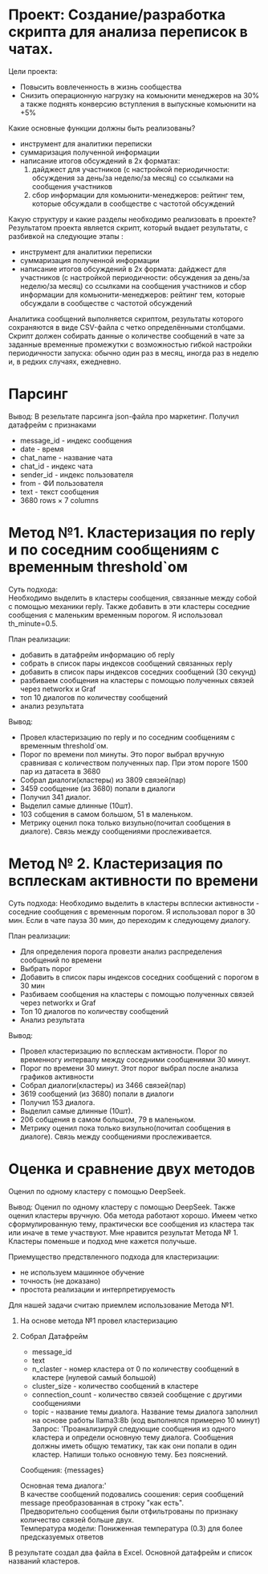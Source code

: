 # Проект: Создание/разработка скрипта для анализа переписок в чатах.
Цели проекта:
* Повысить вовлеченность в жизнь сообщества
* Снизить операционную нагрузку на комьюнити менеджеров на 30%
а также поднять конверсию вступления в выпускные комьюнити на +5%

Какие основные функции должны быть реализованы? 
* инструмент для аналитики переписки
* суммаризация полученной информации
* написание итогов обсуждений в 2х форматах:
  1. дайджест для участников (с настройкой периодичности: обсуждения за день/за неделю/за месяц) со ссылками на сообщения участников 
  2. сбор информации для комьюнити-менеджеров: рейтинг тем, которые обсуждали в сообществе с частотой обсуждений

Какую структуру и какие разделы необходимо реализовать в проекте?  
Результатом проекта является скрипт, который выдает результаты, с разбивкой на следующие этапы :
* инструмент для аналитики переписки 
* суммаризация полученной информации 
* написание итогов обсуждений в 2х формата: 
дайджест для участников (с настройкой периодичности: обсуждения за день/за неделю/за месяц) со ссылками на сообщения участников и сбор информации для комьюнити-менеджеров: рейтинг тем, которые обсуждали в сообществе с частотой обсуждений


Аналитика сообщений выполняется скриптом, результаты которого сохраняются в виде CSV-файла с четко определёнными столбцами. Скрипт должен собирать данные о количестве сообщений в чате за заданные временные промежутки с возможностью гибкой настройки периодичности запуска: обычно один раз в месяц, иногда раз в неделю и, в редких случаях, ежедневно. 

# Парсинг
Вывод: В резельтате парсинга json-файла про маркетинг. Получил датафрейм с признаками
* message_id - индекс сообщения
* date - время
* chat_name - название чата
* chat_id	- индекс чата
* sender_id	- индекс пользователя
* from - ФИ пользователя
* text - текст сообщения
* 3680 rows × 7 columns

# Метод №1. Кластеризация по reply и по соседним сообщениям с временным threshold`ом
Суть подхода:  
Необходимо выделить в кластеры сообщения, связанные между собой с помощью механики reply. Также добавить в эти кластеры соседние сообщения с маленьким временным порогом. Я использовал th_minute=0.5.  


План реализации:
* добавить в датафрейм информацию об reply
* собрать в список пары индексов сообщений связанных reply
* добавить в список пары индексов соседних сообщений (30 секунд)
* разбиваем сообщения на кластеры с помощью полученных связей через networkx и Graf
* топ 10 диалогов по количеству сообщений
* анализ результата

Вывод:
* Провел кластеризацию по reply и по соседним сообщениям с временным threshold`ом.
* Порог по времени пол минуты. Это порог выбрал вручную сравнивая с количеством полученных пар. При этом пороге 1500 пар из датасета в 3680
* Собрал диалоги(кластеры) из 3809 связей(пар)
* 3459 сообщение (из 3680) попали в диалоги
* Получил 341 диалог.
* Выделил самые длинные (10шт).
* 103 собщения в самом большом, 51 в маленьком.
* Метрику оценил пока только визульно(почитал сообщения в диалоге). Связь между сообщениями прослеживается.

# Метод № 2. Кластеризация по всплескам активности по времени
Суть подхода:
Необходимо выделить в кластеры всплески активности - соседние сообщения с временным порогом. Я использовал порог в 30 мин. Если в чате пауза 30 мин, до переходим к следующему диалогу.

План реализации:

* Для определения порога провезти анализ распределения сообщений по времени
* Выбрать порог
* Добавить в список пары индексов соседних сообщений с порогом в 30 мин
* Разбиваем сообщения на кластеры с помощью полученных связей через networkx и Graf
* Топ 10 диалогов по количеству сообщений
* Анализ результата

Вывод:
* Провел кластеризацию по всплескам активности. Порог по временногу интервалу между соседними сообщениями 30 минут.
* Порог по времени 30 минут. Этот порог выбрал после анализа графиков активности
* Собрал диалоги(кластеры) из 3466 связей(пар) 
* 3619 сообщений (из 3680) попали в диалоги
* Получил 153 диалога.
* Выделил самые длинные (10шт).
* 206 собщения в самом большом, 79 в маленьком.
* Метрику оценил пока только визульно(почитал сообщения в диалоге). Связь между сообщениями прослеживается.

# Оценка и сравнение двух методов
Оценил по одному кластеру с помощью DeepSeek.

Вывод: Оценил по одному кластеру с помощью DeepSeek. Также оценил кластеры вручную. Оба метода работают хорошо. Имеем четко сформулированную тему, практически все сообщения из кластера так или иначе в теме участвуют. Мне нравится результат Метода № 1. Кластеры поменьше и подход мне кажется получьше.  

Приемущество предствленного подхода для кластеризации:
* не используем машинное обучение
* точность (не доказано)
* простота реализации и интерпретируемость

Для нашей задачи считаю приемлем использование Метода №1.

1. На основе метода №1 провел кластеризацию
2. Собрал Датафрейм
    * message_id
    * text
    * n_claster - номер кластера от  0 по количеству сообщений в кластере (нулевой самый большой)
    * cluster_size - количество сообщений в кластере
    * connection_count - количество связей сообщение с другими сообщениями
    * topic - название темы диалога. 
Название темы диалога заполнил на основе работы llama3:8b (код выполнялся примерно 10 минут)
Запрос:  'Проанализируй следующие сообщения из одного кластера и определи основную тему диалога.
    Сообщения должны иметь общую тематику, так как они попали в один кластер. Напиши только основную тему. Без пояснений.  

    Сообщения:
    {messages}

    Основная тема диалога:'  
В качестве сообщений подовались соошения: серия сообщений message преобразованная в строку "как есть".  
Предворительно сообщения были отфильтрованы по признаку количество связей больше двух.  
Температура модели: Пониженная температура (0.3) для более предсказуемых ответов  

В результате создал два файла в Excel. Основной датафрейм и список названий кластеров.
